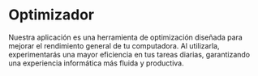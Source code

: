 # Optimizador 
Nuestra aplicación es una herramienta de optimización diseñada para mejorar el rendimiento general de tu computadora. Al utilizarla, experimentarás una mayor eficiencia en tus tareas diarias, garantizando una experiencia informática más fluida y productiva.

